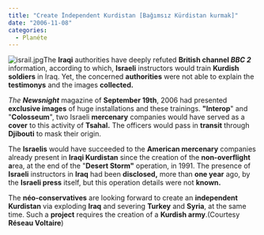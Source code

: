 ```yaml
---
title: "Create İndependent Kurdistan [Bağımsız Kürdistan kurmak]"
date: "2006-11-08"
categories: 
  - Planéte
---
```


![israil.jpg](/uploads/2006/11/israil.jpg)The **Iraqi** authorities have deeply refuted **British channel _BBC 2_** information, according to which, **Israeli** instructors would train **Kurdish soldiers** in Iraq. Yet, the concerned **authorities** were not able to explain the **testimonys** and the images **collected.**

_The **Newsnight**_ magazine of **September 19th**, 2006 had presented **exclusive images** of huge installations and these trainings. **"Interop**" and "**Colosseum**", two Israeli **mercenary** companies would have served as a **cover** to this activity of **Tsahal.** The officers would pass in **transit** through **Djibouti** to mask their origin.

The **Israelis** would have succeeded to the **American mercenary** companies already present in **Iraqi Kurdistan** since the creation of the **non-overflight a**rea, at the end of the "**Desert Storm"** operation, in 1991. The presence of **Israeli** instructors in **Iraq** had been **disclosed,** more than **one year** ago, by the **Israeli press** itself, but this operation details were not **known.**

The **néo-conservatives** are looking forward to create an **independent Kurdistan** via exploding **Iraq** and severing **Turkey** and **Syria**, at the same time. Such a **project** requires the creation of a **Kurdish army**.(Courtesy **Réseau Voltaire**)
